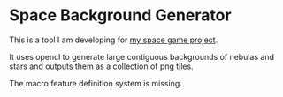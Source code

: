 # Space Background Generator

This is a tool I am developing for [my space game project](https://github.com/floomby/SpaceGame).

It uses opencl to generate large contiguous backgrounds of nebulas and stars and outputs them as a collection of png tiles.

The macro feature definition system is missing.